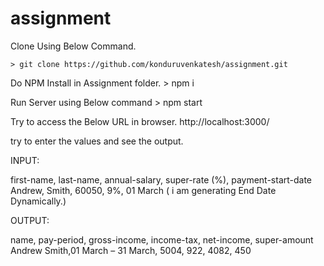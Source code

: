 # assignment

Clone Using Below Command.

    > git clone https://github.com/konduruvenkatesh/assignment.git

Do NPM Install in Assignment folder.
    > npm i

Run Server using Below command
    > npm start

Try to access the Below URL in browser.
http://localhost:3000/

try to enter the values and see the output.

INPUT:

first-name, last-name, annual-salary, super-rate (%), payment-start-date
Andrew, Smith, 60050, 9%, 01 March ( i am generating End Date Dynamically.)

OUTPUT:

name, pay-period, gross-income, income-tax, net-income, super-amount
Andrew Smith,01 March – 31 March, 5004, 922, 4082, 450
